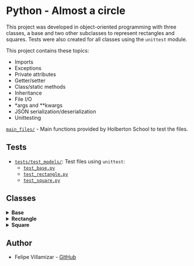# Python - Almost a circle

This project was developed in object-oriented programming with three classes, a base and two other subclasses to represent rectangles and squares. Tests were also created for all classes using the `unittest` module.

This project contains these topics:
* Imports
* Exceptions
* Private attributes
* Getter/setter
* Class/static methods
* Inheritance
* File I/O
* *args and **kwargs
* JSON serialization/deserialization
* Unittesting

[`main_files/`](./main_files) - Main functions provided by Holberton School to test the files.

## Tests

* [`tests/test_models/`](./tests/test_models): Test files using `unittest`:
  * [`test_base.py`](./tests/test_models/test_base.py)
  * [`test_rectangle.py`](./tests/test_models/test_rectangle.py)
  * [`test_square.py`](./tests/test_models/test_square.py)

## Classes

<details close>
<summary> <strong> Base </strong> </summary>

[`base.py`](./models/base.py) - Represents the "base" class for all other classes in the project. Includes:

* Private class attribute `__nb_objects = 0`.
* Public instance attribute `id`.
* Class constructor `def __init__(self, id=None)`.
  * If `id` is `None`, increments `__nb_objects` and assigns its value to the public instance attribute `id`.
  * Otherwise, sets the public instance attribute `id` to the provided `id`.
* Static method `def to_json_string(list_dictionaries)` that returns the JSON string representation of `list_dictionaries`.
  * If `list_dictionaries` is `None` or empty, returns the string `"[]"`.
* Class method `def save_to_file(cls, list_objs)` that writes the JSON string representation of `list_objs` to a file.
  * The parameter `list_objs` is a list of instances who inherits of `Base`.
  * If `list_objs` is `None`, saves an empty list.
  * The file is saved with the name `<classname>.json`.
  * Overwrites the file if it already exists.
* Static method `def from_json_string(json_string)` that returns the list of the JSON string representation `json_string`.
  * The parameter `json_string` is a string representing a list of dictionaries.
  * If `json_string` is `None` or empty, the function returns an empty list.
* Class method `def create(cls, **dictionary)` that returns an instance with all attributes already set.
  * Instantiates an object with the attributes given in `**dictionary`.
* Class method `def load_from_file(cls)` that returns a list of instances.
  * Reads from the JSON file `<classname>.json`.
  * If the file doesn't exist, the function returns an empty list.

</details>


<details close>
<summary> <strong> Rectangle </strong> </summary>

[`rectangle.py`](./models/rectangle.py) - Represents a rectangle. Inherits from `Base` with:

* Private instance attributes `__width`, `__height`, `__x`, and `__y`.
  * Each private instance attribute features its own getter/setter.
* Class constructor `def __init__(self, width, height, x=0, y=0, id=None)`.
  * If either of `width`, `height`, `x`, or `y` is not an integer, raises a `TypeError` exception with the message `<attribute> must be an integer`.
  * If either of `width` or `height` is <= 0, raises a `ValueError` exception with the message `<attribute> must be > 0`.
  * If either of `x` or `y` is less than 0, raises a `ValueError` exception with the message `<attribute> must be >= 0`.
* Public method `def area(self)` that returns the area of the `Rectangle` instance.
* Public method `def display(self)` that prints the `Rectangle` instance to `stdout` using the character `#`.
  * Prints new lines for the `y` coordinate and spaces for the `x` coordinate.
* Overwrite the `__str__` method to returns a `Rectangle` instance in the format `[Rectangle] (<id>) <x>/<y> - <width>/<height>`.
* Public method `def update(self, *args, **kwargs)` that updates an instance of a `Rectangle` with the given attributes.
  * `*args` is supplied in the following order:
    * 1st: `id`.
    * 2nd: `width`.
    * 3rd: `height`.
    * 4th: `x`.
    * 5th: `y`.
  * `**kwargs` is a dictionary of new key/value attributes to update the `Rectangle` instance.
  * `**kwargs` is skipped if `*args` exists.
* Public method `def to_dictionary(self)` that returns the dictionary representation of a `Rectangle` instance.

</details>


<details close>
<summary> <strong> Square </strong> </summary>

[`square.py`](./models/square.py) - Represents a square. Inherits from `Rectangle` with:

* Class constructor `def __init__(self, size, x=0, y=0, id=None)`.
  * The `width` and `height` of the `Rectangle` superclass are assigned using the value of `size`.
* Overwrite the `__str__` method to print a `Square` instance in the format `[Square] (<id>) <x>/<y> - <size>`.
* Public method `def update(self, *args, **kwargs)` that updates an instance of a `Square` with the given attributes.
  * `*args` must be supplied in the following order:
    * 1st: `id`.
    * 2nd: `size`.
    * 3rd: `x`.
    * 4th: `y`.
  * `**kwargs` is a dictoinary of new key/value attributes to update the `Square` instance.
  * `**kwargs` is skipped if `*args` exists.
* Public method `def to_dictionary(self)` that returns the dictionary representation of a `Square` instance.

</details>

## Author
* Felipe Villamizar - [GitHub](https://github.com/felipevcc)

